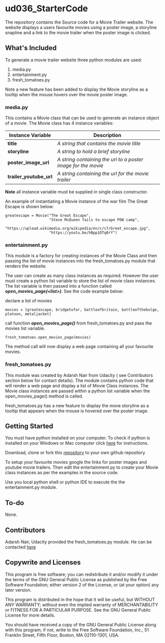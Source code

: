 # ud036_StarterCode
The repository contains the Source code for a Movie Trailer website. The website displays a users favourite movies using a poster image, a storyline snapline and a link to the movie trailer when the poster image is clicked.

## What's Included

To generate a movie trailer website three python modules are used:

1. media.py
2. entertainment.py
3. fresh_tomatoes.py

Note a new feature has been added to display the Movie storyline as a tooltip when the mouse hovers over the movie poster image.


### media.py
This contains a Movie class that can be used to generate an instance object of a movie. The Movie class has 4 instance variables:

| Instance Variable | Description |
| ----------------- | ----------- |
| **title**| *A string that contains the movie title*|
|**storyline**| *A string to hold a brief storyline*|
|**poster_image_url**| *A string containing the url to a poster image for the movie*|
|**trailer_youtube_url**| *A string containing the url for the movie trailer*|
    
**Note** all instance variable must be supplied in single class constructor. 

An example of instantiating a Movie instance of the war film The Great Escape is shown below:
```
greatescape = Movie("The Great Escape", 
                    "Steve McQueen fails to escape POW camp",
                    "https://upload.wikimedia.org/wikipedia/en/c/c7/Great_escape.jpg",
                    "https://youtu.be/hBpp1OTq0rY")
 ```

### entertainment.py

This module is a factory for creating instances of the Movie Class and then passing the list of movie instances into the fresh_tomatoes.py module that renders the website.

The user can create as many class instances as required. However the user must create a python list variable to store the list of movie class instances. The list variable is then passed into a function called **_open_movies_page(\<list\>)_**. See the code example below:

declare a list of movies
```
movies = [greatescape, bridgetofar, battleofbritain, battleofthebulge, platoon, metaljacket]

```

call function **_open_movies_page()_** from fresh_tomatoes.py and pass the movies list variable.
```
fresh_tomatoes.open_movies_page(movies)

```

The method call will now display a web page containing all your favourite movies.

### fresh_tomatoes.py
This module was created by Adarsh Nair from Udacity ( see Contributors section below for contact details). The module contains python code that will render a web page and display a list of Movie Class instances. The Movie class instances are passed within a python list variable when the open_movies_page() method is called.

fresh_tomatoes.py has a new feature to display the move storyline as a tooltip that appears when the mouse is hovered over the poster image. 


## Getting Started

You must have python installed on your computer. To check if python is installed on your Windows or Mac computer click [here](https://wiki.python.org/moin/BeginnersGuide/Download) for instructions.


Download, clone or fork this [repository]() to your own github repository

To setup your favourite movies google the links for poster images and youtube movie trailers. Then edit the entertainment.py to create your Movie class instances as per the examples in the source code. 

Use you local python shell or python IDE to execute the the entertainment.py module.


## To-do

None.

## Contributors

Adarsh Nair, Udacity provided the fresh_tomatoes.py module. He can be contacted [here](https://github.com/adarsh0806)

## Copywrite and Licenses

This program is free software; you can redistribute it and/or
modify it under the terms of the GNU General Public License
as published by the Free Software Foundation; either version 2
of the License, or (at your option) any later version.

This program is distributed in the hope that it will be useful,
but WITHOUT ANY WARRANTY; without even the implied warranty of
MERCHANTABILITY or FITNESS FOR A PARTICULAR PURPOSE.  See the
GNU General Public License for more details.

You should have received a copy of the GNU General Public License
along with this program; if not, write to the Free Software
Foundation, Inc., 51 Franklin Street, Fifth Floor, Boston, MA  02110-1301, USA.
